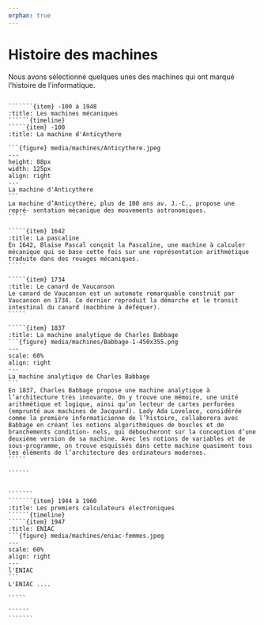 ```yaml
---
orphan: true
---
```



# Histoire des machines

Nous avons sélectionné quelques unes des machines qui ont marqué l'histoire de l'informatique.

````````{timeline}

```````{item} -100 à 1948
:title: Les machines mécaniques
``````{timeline}
`````{item} -100
:title: La machine d'Anticythere

```{figure} media/machines/Anticythere.jpeg
---
height: 88px
width: 125px
align: right
---
La machine d'Anticythere
```
La machine d’Anticythère, plus de 100 ans av. J.-C., propose une repré- sentation mécanique des mouvements astronomiques.
`````

`````{item} 1642
:title: La pascaline
En 1642, Blaise Pascal conçoit la Pascaline, une machine à calculer mécanique qui se base cette fois sur une représentation arithmétique traduite dans des rouages mécaniques.
`````

`````{item} 1734
:title: Le canard de Vaucanson
Le canard de Vaucanson est un automate remarquable construit par Vaucanson en 1734. Ce dernier reproduit la démarche et le transit intestinal du canard (macbhine à déféquer).
`````

`````{item} 1837
:title: La machine analytique de Charles Babbage
```{figure} media/machines/Babbage-1-450x355.png
---
scale: 60%
align: right
---
La machine analytique de Charles Babbage
```
En 1837, Charles Babbage propose une machine analytique à l’architecture très innovante. On y trouve une mémoire, une unité arithmétique et logique, ainsi qu’un lecteur de cartes perforées (emprunté aux machines de Jacquard). Lady Ada Lovelace, considérée comme la première informaticienne de l’histoire, collaborera avec Babbage en créant les notions algorithmiques de boucles et de branchements condition- nels, qui déboucheront sur la conception d’une deuxième version de sa machine. Avec les notions de variables et de sous-programme, on trouve esquissés dans cette machine quasiment tous les éléments de l’architecture des ordinateurs modernes.
`````

``````


```````
```````{item} 1944 à 1960
:title: Les premiers calculateurs électroniques
``````{timeline}
`````{item} 1947
:title: ENIAC
```{figure} media/machines/eniac-femmes.jpeg
---
scale: 60%
align: right
---
l'ENIAC
```
L'ENIAC ....

`````

``````
```````

````````
